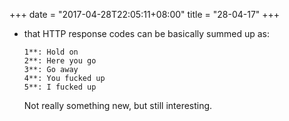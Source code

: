 +++
date = "2017-04-28T22:05:11+08:00"
title = "28-04-17"
+++

* that HTTP response codes can be basically summed up as:
  
  ```
  1**: Hold on
  2**: Here you go
  3**: Go away
  4**: You fucked up
  5**: I fucked up
  ```

  Not really something new, but still interesting.
